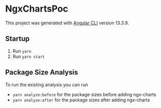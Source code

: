 # NgxChartsPoc

This project was generated with [Angular CLI](https://github.com/angular/angular-cli) version 13.3.9.

## Startup

1. Run `yarn`
2. Run `yarn start`

## Package Size Analysis

To run the existing analysis you can run

- `yarn analyze:before` for the package sizes before adding ngx-charts
- `yarn analyze:after` for the package sizes after adding ngx-charts
